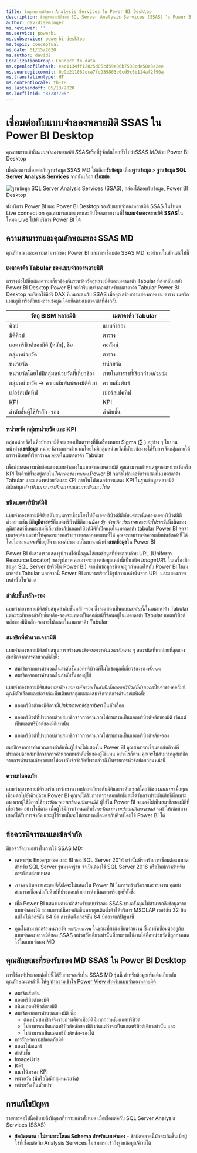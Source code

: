 ```yaml
---
title: ข้อมูลหลายมิติของ Analysis Services ใน Power BI Desktop
description: ข้อมูลหลายมิติของ SQL Server Analysis Services (SSAS) ใน Power BI Desktop
author: davidiseminger
ms.reviewer: ''
ms.service: powerbi
ms.subservice: powerbi-desktop
ms.topic: conceptual
ms.date: 01/15/2020
ms.author: davidi
LocalizationGroup: Connect to data
ms.openlocfilehash: eac1134ff12025d05cd59e86b7538cde58e3a2ee
ms.sourcegitcommit: 0e9e211082eca7fd939803e0cd9c6b114af2f90a
ms.translationtype: HT
ms.contentlocale: th-TH
ms.lasthandoff: 05/13/2020
ms.locfileid: "83287705"
---
```

# <a name="connect-to-ssas-multidimensional-models-in-power-bi-desktop"></a>เชื่อมต่อกับแบบจำลองหลายมิติ SSAS ใน Power BI Desktop

คุณสามารถเข้าถึง*แบบจำลองหลายมิติ SSAS*หรือที่รู้จักกันโดยทั่วไปว่า*SSAS MD*ด้วย Power BI Desktop

เมื่อต้องการเชื่อมต่อกับฐานข้อมูล SSAS MD ให้เลือก**รับข้อมูล** เลือก**ฐานข้อมูล** > **ฐานข้อมูล SQL Server Analysis Services** จากนั้นเลือก **เชื่อมต่อ**:

![ฐานข้อมูล SQL Server Analysis Services (SSAS), กล่องโต้ตอบรับข้อมูล, Power BI Desktop](media/desktop-ssas-multidimensional/ssas-multidimensional-2.png)

ทั้งบริการ Power BI และ Power BI Desktop รองรับแบบจำลองหลายมิติ SSAS ในโหมด Live connection คุณสามารถเผยแพร่และอัปโหลดรายงานที่ใช้**แบบจำลองหลายมิติ SSAS**ในโหมด Live ไปยังบริการ Power BI ได้

## <a name="capabilities-and-features-of-ssas-md"></a>ความสามารถและคุณลักษณะของ SSAS MD

คุณลักษณะและความสามารถของ Power BI และการเชื่อมต่อ SSAS MD จะอธิบายในส่วนต่อไปนี้

### <a name="tabular-metadata-of-multidimensional-models"></a>เมตาดาต้า Tabular ของแบบจำลองหลายมิติ

ตารางต่อไปนี้แสดงความเกี่ยวข้องกันระหว่างวัตถุหลายมิติและเมตาดาต้า Tabular ที่ส่งกลับมายัง Power BI Desktop Power BI จะคิวรีแบบจำลองสำหรับเมตาดาต้า Tabular Power BI Desktop จะเรียกใช้คิวรี DAX ที่เหมาะสมกับ SSAS เมื่อคุณสร้างการแสดงภาพเช่น ตาราง เมตริก แผนภูมิ หรือตัวแบ่งส่วนข้อมูล โดยยึดตามเมตาดาต้าที่ส่งกลับ

| วัตถุ BISM หลายมิติ | เมตาดาต้า Tabular |
| --- | --- |
| คิวบ์ |แบบจำลอง |
| มิติคิวบ์ |ตาราง |
| แอตทริบิวต์ของมิติ (หลัก), ชื่อ |คอลัมน์ |
| กลุ่มหน่วยวัด |ตาราง |
| หน่วยวัด |หน่วยวัด |
| หน่วยวัดโดยไม่มีกลุ่มหน่วยวัดที่เกี่ยวข้อง |ภายในตารางที่เรียกว่า*หน่วยวัด* |
| กลุ่มหน่วยวัด -> ความสัมพันธ์ของมิติคิวบ์ |ความสัมพันธ์ |
| เปอร์สเปคทีฟ |เปอร์สเปคทีฟ |
| KPI |KPI |
| ลำดับชั้นผู้ใช้/หลัก-รอง |ลำดับชั้น |

### <a name="measures-measure-groups-and-kpis"></a>หน่วยวัด กลุ่มหน่วยวัด และ KPI

กลุ่มหน่วยวัดในคิวบ์หลายมิติจะแสดงเป็นตารางที่มีเครื่องหมาย Sigma (∑ ) อยู่ข้าง ๆ ในบานหน้าต่าง**เขตข้อมูล** หน่วยวัดจากการคำนวณโดยไม่มีกลุ่มหน่วยวัดที่เกี่ยวข้องจะได้รับการจัดกลุ่มภายใต้ตารางพิเศษที่เรียกว่า*หน่วยวัด*ในเมตาดาต้า Tabular

เพื่อช่วยลดความซับซ้อนของแบบจำลองในแบบจำลองหลายมิติ คุณสามารถกำหนดชุดของหน่วยวัดหรือ KPI ในคิวบ์ที่จะอยู่ภายใน*โฟลเดอร์การแสดง* Power BI จดจำโฟลเดอร์การแสดงในเมตาดาต้า Tabular และแสดงหน่วยวัดและ KPI ภายในโฟลเดอร์การแสดง KPI ในฐานข้อมูลหลายมิติสนับสนุน*ค่า* *เป้าหมาย* *กราฟิกสถานะ*และ*กราฟิกแนวโน้ม*

### <a name="dimension-attribute-type"></a>ชนิดแอตทริบิวต์มิติ

แบบจำลองหลายมิติยังสนับสนุนการเชื่อมโยงไปยังแอตทริบิวต์มิติกับแต่ละชนิดของแอตทริบิวต์มิติ ตัวอย่างเช่น มิติ**ภูมิศาสตร์**ที่แอตทริบิวต์มิติของ*เมือง* *รัฐ-จังหวัด* *ประเทศ*และ*รหัสไปรษณีย์*มีชนิดของภูมิศาสตร์ที่เหมาะสมที่เกี่ยวข้องกับ่แอตทริบิวต์มิติที่เปิดเผยในเมตาดาต้า tabular Power BI จดจำเมตาดาต้า และทำให้คุณสามารถสร้างการแสดงภาพแผนที่ได้ คุณจะสามารถจำความสัมพันธ์เหล่านี้ได้โดยไอคอน*แผนที่*ที่อยู่ถัดจากองค์ประกอบในบานหน้าต่าง**เขตข้อมูล**ใน Power BI

Power BI ยังสามารถแสดงรูปภาพได้เมื่อคุณใส่เขตข้อมูลที่ประกอบด้วย URL (Uniform Resource Locator) ของรูปภาพ คุณอาจระบุเขตข้อมูลเหล่านี้เป็นชนิด *ImageURL* ในเครื่องมือข้อมูล SQL Server (หรือใน Power BI) จากนั้นข้อมูลชนิดจะถูกกำหนดให้กับ Power BI ในเมตาดาต้า Tabular นอกจากนี้ Power BI สามารถเรียกใช้รูปภาพเหล่านั้นจาก URL และแสดงภาพเหล่านั้นในวิชวล

### <a name="parent-child-hierarchies"></a>ลำดับชั้นหลัก-รอง

แบบจำลองหลายมิติสนับสนุนลำดับชั้นหลัก-รอง ซึ่งจะแสดงเป็นแบบ*ลำดับชั้น*ในเมตาดาต้า Tabular แต่ละระดับของลำดับชั้นหลัก-รองจะแสดงเป็นคอลัมน์ที่ซ่อนอยู่ในเมตาดาต้า Tabular แอตทริบิวต์หลักของมิติหลัก-รองจะไม่แสดงในเมตาดาต้า Tabular

### <a name="dimension-calculated-members"></a>สมาชิกที่คำนวณจากมิติ

แบบจำลองหลายมิติสนับสนุนการสร้าง*สมาชิกจากการคำนวณ*ชนิดต่าง ๆ สองชนิดที่พบบ่อยที่สุดของสมาชิกจากการคำนวณมีดังนี้:

* สมาชิกจากการคำนวณในลำดับชั้นแอตทริบิวต์ที่ไม่ใช่ข้อมูลที่เกี่ยวข้องของ*ทั้งหมด*
* สมาชิกจากการคำนวณในลำดับชั้นของผู้ใช้

แบบจำลองหลายมิติแสดง*สมาชิกจากการคำนวณในลำดับชั้นแอตทริบิวต์ที่คำนวณ*เป็นค่าของคอลัมน์ คุณมีตัวเลือกและข้อจำกัดเพิ่มเติมหากคุณแสดงสมาชิกจากการคำนวณชนิดนี้:

* แอตทริบิวต์ของมิติอาจมี*UnknownMember*เป็นตัวเลือก

* แอตทริบิวต์ที่ประกอบด้วยสมาชิกจากการคำนวณไม่สามารถเป็นแอตทริบิวต์หลักของมิติ เว้นแต่เป็นแอตทริบิวต์ของมิติเท่านั้น

* แอตทริบิวต์ที่ประกอบด้วยสมาชิกจากการคำนวณไม่สามารถเป็นแอตทริบิวต์หลัก-รอง

สมาชิกจากการคำนวณของลำดับชั้นผู้ใช้จะไม่แสดงใน Power BI คุณสามารถเชื่อมต่อกับคิวบ์ที่ประกอบด้วยสมาชิกจากการคำนวณบนลำดับชั้นของผู้ใช้แทน อย่างไรก็ตาม คุณจะไม่สามารถดูสมาชิกจากการคำนวณถ้าพวกเขาไม่ตรงกับข้อจำกัดที่เรากล่าวถึงในรายการหัวข้อย่อยก่อนหน้านี้

### <a name="security"></a>ความปลอดภัย

แบบจำลองหลายมิติรองรับการรักษาความปลอดภัยระดับมิติและระดับเซลล์โดยวิธีของ*บทบาท* เมื่อคุณเชื่อมต่อไปยังคิวบ์ด้วย Power BI คุณจะได้รับการตรวจสอบสิทธิ์และได้รับการประเมินสิทธิ์ที่เหมาะสม หากผู้ใช้มีการใช้*การรักษาความปลอดภัยของมิติ* ผู้ใช้ใน Power BI จะมองไม่เห็นสมาชิกของมิติที่เกี่ยวข้อง อย่างไรก็ตาม เมื่อผู้ใช้มีการกำหนดสิทธิ์*การรักษาความปลอดภัยของเซลล์* จะทำให้เซลล์บางเซลล์ได้รับการจำกัด และผู้ใช้รายนั้นจะไม่สามารถเชื่อมต่อกับคิวบ์โดยใช้ Power BI ได้

## <a name="considerations-and-limitations"></a>ข้อควรพิจารณาและข้อจำกัด

มีข้อจำกัดบางอย่างในการใช้ SSAS MD:

* เฉพาะรุ่น Enterprise และ BI ของ SQL Server 2014 เท่านั้นที่รองรับการเชื่อมต่อแบบสด สำหรับ SQL Server รุ่นมาตรฐาน จำเป็นต้องใช้ SQL Server 2016 หรือใหม่กว่าสำหรับการเชื่อมต่อแบบสด

* *การดำเนินการ*และ*ชุดที่ตั้งชื่อ*จะไม่แสดงใน Power BI ในการสร้างวิชวลและรายงาน คุณยังสามารถเชื่อมต่อกับคิวบ์ที่ประกอบด้วยการดำเนินการหรือชุดที่ตั้งชื่อ

* เมื่อ Power BI แสดงเมตาดาต้าสำหรับแบบจำลอง SSAS บางครั้งคุณไม่สามารถดึงข้อมูลจากแบบจำลองได้ สถานการณ์นี้อาจเกิดขึ้นหากคุณติดตั้งตัวให้บริการ MSOLAP เวอร์ชัน 32 บิต แต่ไม่ใช่เวอร์ชัน 64 บิต การติดตั้งเวอร์ชัน 64 บิตอาจแก้ปัญหานี้

* คุณไม่สามารถสร้างหน่วยวัด *ระดับรายงาน* ในขณะที่กำลังเขียนรายงาน ซึ่งกำลังเชื่อมต่ออยู่กับแบบจำลองหลายมิติของ SSAS หน่วยวัดเดียวเท่านั้นที่สามารถใช้งานได้คือหน่วยวัดที่ถูกกำหนดไว้ในแบบจำลอง MD

## <a name="supported-features-of-ssas-md-in-power-bi-desktop"></a>คุณลักษณะที่รองรับของ MD SSAS ใน Power BI Desktop

การใช้องค์ประกอบต่อไปนี้ได้รับการรองรับใน SSAS MD รุ่นนี้ สำหรับข้อมูลเพิ่มเติมเกี่ยวกับคุณลักษณะเหล่านี้ ให้ดู [ทำความเข้าใจ Power View สำหรับแบบจำลองหลายมิติ](/sql/analysis-services/multidimensional-models/understanding-power-view-for-multidimensional-models?view=sql-server-2014)

* สมาชิกเริ่มต้น
* แอตทริบิวต์ของมิติ
* ชนิดแอตทริบิวต์ของมิติ
* สมาชิกจากการคำนวณของมิติ ซึ่ง:
  * ต้องเป็นสมาชิกจริงรายการเดียวเมื่อมิติมีมากกว่าหนึ่งแอตทริบิวต์
  * ไม่สามารถเป็นแอตทริบิวต์หลักของมิติ เว้นแต่ว่าจะเป็นแอตทริบิวต์เดียวเท่านั้น และ
  * ไม่สามารถเป็นแอตทริบิวต์หลัก-รองได้
* การรักษาความปลอดภัยมิติ
* แสดงโฟลเดอร์
* ลำดับชั้น
* ImageUrls
* KPI
* แนวโน้มของ KPI
* หน่วยวัด (มีหรือไม่มีกลุ่มหน่วยวัด)
* หน่วยวัดเป็นตัวแปร

## <a name="troubleshooting"></a>การแก้ไขปัญหา

รายการต่อไปนี้อธิบายถึงปัญหาที่ทราบแล้วทั้งหมด เมื่อเชื่อมต่อกับ SQL Server Analysis Services (SSAS)

* **ข้อผิดพลาด : ไม่สามารถโหลด Schema สำหรับแบบจำลอง** - ข้อผิดพลาดนี้มักจะเกิดขึ้นเมื่อผู้ใช้ที่เชื่อมต่อกับ Analysis Services ไม่สามารถเข้าถึงฐานข้อมูล/คิวบ์ได้
